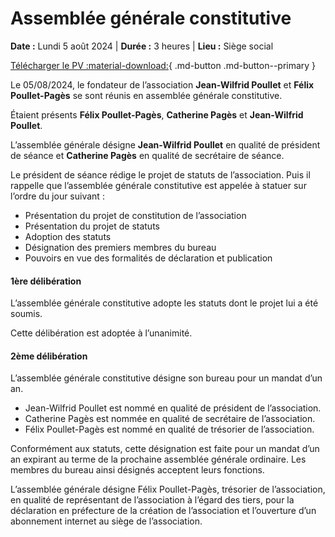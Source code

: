 # Assemblée générale constitutive

**Date :** Lundi 5 août 2024 | **Durée :** 3 heures | **Lieu :** Siège social

[Télécharger le PV :material-download:](../assets/PV_AG_CONSTITUTIVE.pdf){ .md-button .md-button--primary }

Le 05/08/2024, le fondateur de l’association **Jean-Wilfrid Poullet** et **Félix Poullet-Pagès** se sont réunis en assemblée générale constitutive.

Étaient présents **Félix Poullet-Pagès**, **Catherine Pagès** et **Jean-Wilfrid Poullet**.

L’assemblée générale désigne **Jean-Wilfrid Poullet** en qualité de président de séance et **Catherine Pagès** en qualité de secrétaire de séance.

Le président de séance rédige le projet de statuts de l’association. Puis il rappelle que l’assemblée générale constitutive est appelée à statuer sur l’ordre du jour suivant :

- Présentation du projet de constitution de l’association
- Présentation du projet de statuts
- Adoption des statuts
- Désignation des premiers membres du bureau
- Pouvoirs en vue des formalités de déclaration et publication

#### 1ère délibération

L’assemblée générale constitutive adopte les statuts dont le projet lui a été soumis.

Cette délibération est adoptée à l’unanimité.

#### 2ème délibération

L’assemblée générale constitutive désigne son bureau pour un mandat d’un an.

- Jean-Wilfrid Poullet est nommé en qualité de président de l’association.
- Catherine Pagès est nommée en qualité de secrétaire de l’association.
- Félix Poullet-Pagès est nommé en qualité de trésorier de l’association.

Conformément aux statuts, cette désignation est faite pour un mandat d’un an expirant au terme de la prochaine assemblée générale ordinaire. Les membres du bureau ainsi désignés acceptent leurs fonctions.

L’assemblée générale désigne Félix Poullet-Pagès, trésorier de l’association, en qualité de représentant de l’association à l’égard des tiers, pour la déclaration en préfecture de la création de l’association et l’ouverture d’un abonnement internet au siège de l’association.
